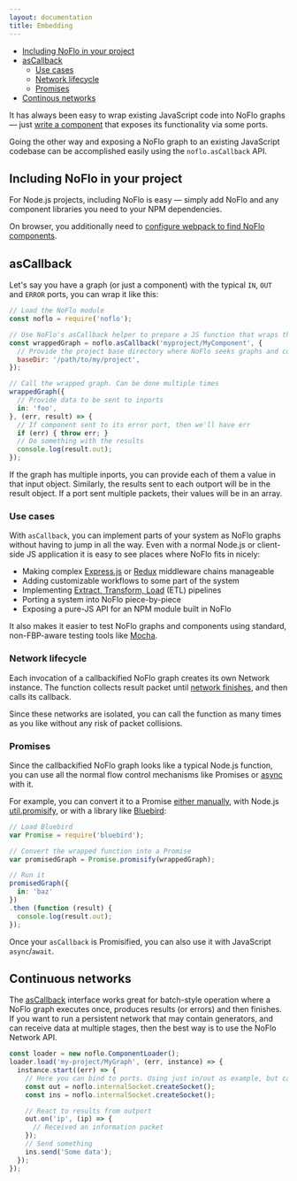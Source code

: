 ```yaml
---
layout: documentation
title: Embedding
---
```

- [Including NoFlo in your project](#including-noflo-in-your-project)
- [asCallback](#ascallback)
  - [Use cases](#use-cases)
  - [Network lifecycle](#network-lifecycle)
  - [Promises](#promises)
- [Continous networks](#continuous-networks)

It has always been easy to wrap existing JavaScript code into NoFlo graphs &mdash; just [write a component](/documentation/components/) that exposes its functionality via some ports.

Going the other way and exposing a NoFlo graph to an existing JavaScript codebase can be accomplished easily using the `noflo.asCallback` API.

## Including NoFlo in your project

For Node.js projects, including NoFlo is easy &mdash; simply add NoFlo and any component libraries you need to your NPM dependencies.

On browser, you additionally need to [configure webpack to find NoFlo components](/documentation/#running-noflo-in-the-browser).

## asCallback

Let's say you have a graph (or just a component) with the typical `IN`, `OUT` and `ERROR` ports, you can wrap it like this:

```javascript
// Load the NoFlo module
const noflo = require('noflo');

// Use NoFlo's asCallback helper to prepare a JS function that wraps the graph
const wrappedGraph = noflo.asCallback('myproject/MyComponent', {
  // Provide the project base directory where NoFlo seeks graphs and components
  baseDir: '/path/to/my/project',
});

// Call the wrapped graph. Can be done multiple times
wrappedGraph({
  // Provide data to be sent to inports
  in: 'foo',
}, (err, result) => {
  // If component sent to its error port, then we'll have err
  if (err) { throw err; }
  // Do something with the results
  console.log(result.out);
});
```

If the graph has multiple inports, you can provide each of them a value in that input object. Similarly, the results sent to each outport will be in the result object. If a port sent multiple packets, their values will be in an array.

### Use cases

With `asCallback`, you can implement parts of your system as NoFlo graphs without having to jump in all the way. Even with a normal Node.js or client-side JS application it is easy to see places where NoFlo fits in nicely:

* Making complex [Express.js](http://expressjs.com/) or [Redux](http://redux.js.org/)  middleware chains manageable
* Adding customizable workflows to some part of the system
* Implementing [Extract, Transform, Load](https://en.wikipedia.org/wiki/Extract,_transform,_load) (ETL) pipelines
* Porting a system into NoFlo piece-by-piece
* Exposing a pure-JS API for an NPM module built in NoFlo

It also makes it easier to test NoFlo graphs and components using standard, non-FBP-aware testing tools like [Mocha](https://mochajs.org/).

### Network lifecycle

Each invocation of a callbackified NoFlo graph creates its own Network instance. The function collects result packet until [network finishes](/documentation/components/#component-lifecycle), and then calls its callback.

Since these networks are isolated, you can call the function as many times as you like without any risk of packet collisions.

### Promises

Since the callbackified NoFlo graph looks like a typical Node.js function, you can use all the normal flow control mechanisms like Promises or [async](http://caolan.github.io/async/) with it.

For example, you can convert it to a Promise [either manually](https://benmccormick.org/2015/12/30/es6-patterns-converting-callbacks-to-promises/), with Node.js [util.promisify](https://nodejs.org/api/util.html#util_util_promisify_original), or with a library like [Bluebird](http://bluebirdjs.com/docs/getting-started.html):

```javascript
// Load Bluebird
var Promise = require('bluebird');

// Convert the wrapped function into a Promise
var promisedGraph = Promise.promisify(wrappedGraph);

// Run it
promisedGraph({
  in: 'baz'
})
.then (function (result) {
  console.log(result.out);
});
```

Once your `asCallback` is Promisified, you can also use it with JavaScript `async`/`await`.

## Continuous networks

The [asCallback](#ascallback) interface works great for batch-style operation where a NoFlo graph executes once, produces results (or errors) and then finishes. If you want to run a persistent network that may contain generators, and can receive data at multiple stages, then the best way is to use the NoFlo Network API.

```javascript
const loader = new noflo.ComponentLoader();
loader.load('my-project/MyGraph', (err, instance) => {
  instance.start((err) => {
    // Here you can bind to ports. Using just in/out as example, but can be more
    const out = noflo.internalSocket.createSocket();
    const ins = noflo.internalSocket.createSocket();

    // React to results from outport
    out.on('ip', (ip) => {
      // Received an information packet
    });
    // Send something
    ins.send('Some data');
  });
});
```
